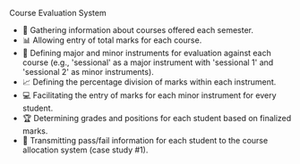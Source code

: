 Course Evaluation System
- 🎯 Gathering information about courses offered each semester.
- 📊 Allowing entry of total marks for each course.
- 🔧 Defining major and minor instruments for evaluation against each course (e.g., 'sessional' as a major instrument with 'sessional 1' and 'sessional 2' as minor instruments).
- 📈 Defining the percentage division of marks within each instrument.
- 💻 Facilitating the entry of marks for each minor instrument for every student.
- 🏆 Determining grades and positions for each student based on finalized marks.
- 📝 Transmitting pass/fail information for each student to the course allocation system (case study #1).